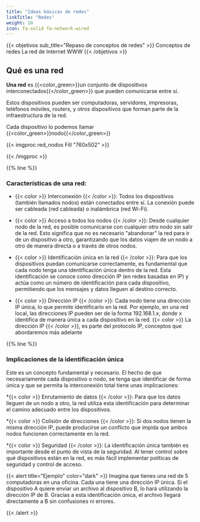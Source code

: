 ```yaml
---
title: "Ideas básicas de redes"
linkTitle: "Redes"
weight: 10
icon: fa-solid fa-network-wired
---
```




{{< objetivos sub_title="Repaso de conceptos de redes" >}}
Conceptos de redes
La red de Internet
WWW
{{< /objetivos >}}


## Qué es una red

**Una red** es {{<color_green>}}un conjunto de dispositivos interconectados{{</color_green>}} que pueden comunicarse entre sí.    

Estos dispositivos pueden ser computadoras, servidores, impresoras, teléfonos móviles, routers, y otros dispositivos que forman parte de la infraestructura de la red.


Cada dispositivo lo podemos llamar {{<color_green>}}nodo{{</color_green>}}

{{< imgproc red_nodos Fill "760x502" >}}

{{< /imgproc >}}

{{% line %}}

### Características de una red:

* {{< color >}} Interconexión {{< /color >}}: Todos los dispositivos (también llamados nodos) están conectados entre sí. La conexión puede ser cableada (red cableada) o inalámbrica (red Wi-Fi).

* {{< color >}} Acceso a todos los nodos {{< /color >}}: Desde cualquier nodo de la red, es posible comunicarse con cualquier otro nodo sin salir de la red. Esto significa que no es necesario "abandonar" la red para ir de un dispositivo a otro, garantizando que los datos viajen de un nodo a otro de manera directa o a través de otros nodos.
 
* {{< color >}} Identificación única en la red {{< /color >}}: Para que los dispositivos puedan comunicarse correctamente, es fundamental que cada nodo tenga una identificación única dentro de la red. Esta identificación se conoce como dirección IP (en redes basadas en IP) y actúa como un número de identificación para cada dispositivo, permitiendo que los mensajes y datos lleguen al destino correcto.

* {{< color >}} Dirección IP {{< /color >}}: Cada nodo tiene una dirección IP única, lo que permite identificarlo en la red. Por ejemplo, en una red local, las direcciones IP pueden ser de la forma 192.168.1.x, donde x identifica de manera única a cada dispositivo en la red. {{< color >}} La dirección IP {{< /color >}}, es parte del protocolo IP, conceptos que abordaremos más adelante

{{% line %}}

### Implicaciones de la identificación única

Este es un concepto fundamental y necesario. El hecho de que necesariamente cada dispositivo o nodo, se tenga que identificar de forma única y que se permita la interconexión total tiene unas implicaciones: 

*{{< color >}} Enrutamiento de datos {{< /color >}}: Para que los datos lleguen de un nodo a otro, la red utiliza esta identificación para determinar el camino adecuado entre los dispositivos.   

*{{< color >}} Colisión de direcciones {{< /color >}}: Si dos nodos tienen la misma dirección IP, puede producirse un conflicto que impida que ambos nodos funcionen correctamente en la red.   

*{{< color >}} Seguridad {{< /color >}}: La identificación única también es importante desde el punto de vista de la seguridad. Al tener control sobre qué dispositivos están en la red, es más fácil implementar políticas de seguridad y control de acceso.

{{< alert title="Ejemplo" color="dark" >}}
Imagina que tienes una red de 5 computadoras en una oficina. Cada una tiene una dirección IP única. Si el dispositivo A quiere enviar un archivo al dispositivo B, lo hará utilizando la dirección IP de B. Gracias a esta identificación única, el archivo llegará directamente a B sin confusiones ni errores.

{{< /alert >}}

## 

